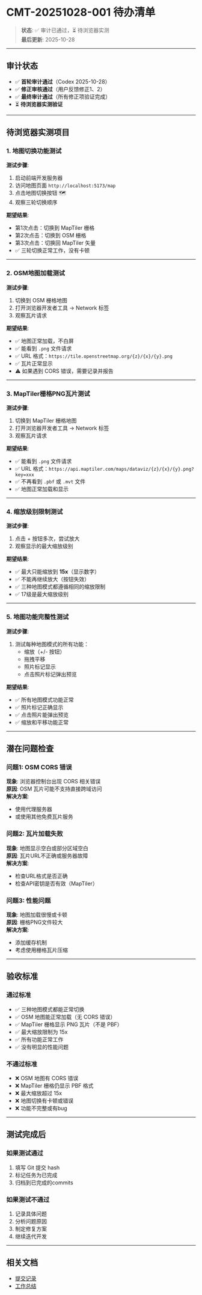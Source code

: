 # CMT-20251028-001 待办清单

> **状态**: ✅ 审计已通过，⏳ 待浏览器实测  
> **最后更新**: 2025-10-28

---

## 审计状态

- ✅ **首轮审计通过**（Codex 2025-10-28）
- ✅ **修正审核通过**（用户反馈修正1、2）
- ✅ **最终审计通过**（所有修正项验证完成）
- ⏳ **待浏览器实测验证**

---

## 待浏览器实测项目

### 1. 地图切换功能测试

**测试步骤**:
1. 启动前端开发服务器
2. 访问地图页面 `http://localhost:5173/map`
3. 点击地图切换按钮 🗺️
4. 观察三轮切换顺序

**期望结果**:
- 第1次点击：切换到 MapTiler 栅格
- 第2次点击：切换到 OSM 栅格
- 第3次点击：切换回 MapTiler 矢量
- ✅ 三轮切换正常工作，没有卡顿

---

### 2. OSM地图加载测试

**测试步骤**:
1. 切换到 OSM 栅格地图
2. 打开浏览器开发者工具 → Network 标签
3. 观察瓦片请求

**期望结果**:
- ✅ 地图正常加载，不白屏
- ✅ 能看到 `.png` 文件请求
- ✅ URL 格式：`https://tile.openstreetmap.org/{z}/{x}/{y}.png`
- ✅ 瓦片正常显示
- ⚠️ 如果遇到 CORS 错误，需要记录并报告

---

### 3. MapTiler栅格PNG瓦片测试

**测试步骤**:
1. 切换到 MapTiler 栅格地图
2. 打开浏览器开发者工具 → Network 标签
3. 观察瓦片请求

**期望结果**:
- ✅ 能看到 `.png` 文件请求
- ✅ URL 格式：`https://api.maptiler.com/maps/dataviz/{z}/{x}/{y}.png?key=xxx`
- ✅ 不再看到 `.pbf` 或 `.mvt` 文件
- ✅ 地图正常加载和显示

---

### 4. 缩放级别限制测试

**测试步骤**:
1. 点击 + 按钮多次，尝试放大
2. 观察显示的最大缩放级别

**期望结果**:
- ✅ 最大只能缩放到 **15x**（显示数字）
- ✅ 不能再继续放大（按钮失效）
- ✅ 三种地图模式都遵循相同的缩放限制
- ✅ 17级是最大缩放级别

---

### 5. 地图功能完整性测试

**测试步骤**:
1. 测试每种地图模式的所有功能：
   - 缩放（+/- 按钮）
   - 拖拽平移
   - 照片标记显示
   - 点击照片标记弹出预览

**期望结果**:
- ✅ 所有地图模式功能正常
- ✅ 照片标记正确显示
- ✅ 点击照片能弹出预览
- ✅ 缩放和平移功能正常

---

## 潜在问题检查

### 问题1: OSM CORS 错误
**现象**: 浏览器控制台出现 CORS 相关错误  
**原因**: OSM 瓦片可能不支持直接跨域访问  
**解决方案**: 
- 使用代理服务器
- 或使用其他免费瓦片服务

### 问题2: 瓦片加载失败
**现象**: 地图显示空白或部分区域空白  
**原因**: 瓦片URL不正确或服务器故障  
**解决方案**: 
- 检查URL格式是否正确
- 检查API密钥是否有效（MapTiler）

### 问题3: 性能问题
**现象**: 地图加载很慢或卡顿  
**原因**: 栅格PNG文件较大  
**解决方案**: 
- 添加缓存机制
- 考虑使用栅格瓦片压缩

---

## 验收标准

### 通过标准
- ✅ 三种地图模式都能正常切换
- ✅ OSM 地图能正常加载（无 CORS 错误）
- ✅ MapTiler 栅格显示 PNG 瓦片（不是 PBF）
- ✅ 最大缩放限制为 15x
- ✅ 所有功能正常工作
- ✅ 没有明显的性能问题

### 不通过标准
- ❌ OSM 地图有 CORS 错误
- ❌ MapTiler 栅格仍显示 PBF 格式
- ❌ 最大缩放超过 15x
- ❌ 地图切换有卡顿或错误
- ❌ 功能不完整或有bug

---

## 测试完成后

### 如果测试通过
1. 填写 Git 提交 hash
2. 标记任务为已完成
3. 归档到已完成的commits

### 如果测试不通过
1. 记录具体问题
2. 分析问题原因
3. 制定修复方案
4. 继续迭代开发

---

## 相关文档

- [提交记录](./commits/CMT-20251028-001.md)
- [工作总结](./summary.md)

